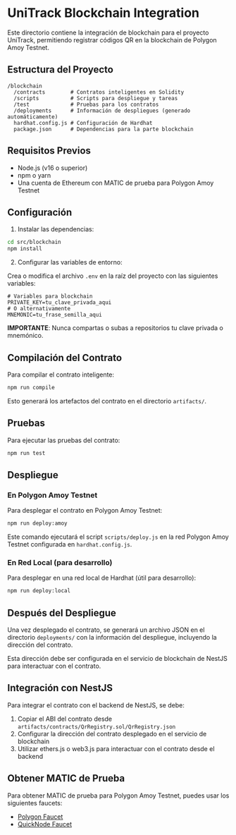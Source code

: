 # UniTrack Blockchain Integration

Este directorio contiene la integración de blockchain para el proyecto UniTrack, permitiendo registrar códigos QR en la blockchain de Polygon Amoy Testnet.

## Estructura del Proyecto

```
/blockchain
  /contracts        # Contratos inteligentes en Solidity
  /scripts          # Scripts para despliegue y tareas
  /test             # Pruebas para los contratos
  /deployments      # Información de despliegues (generado automáticamente)
  hardhat.config.js # Configuración de Hardhat
  package.json      # Dependencias para la parte blockchain
```

## Requisitos Previos

- Node.js (v16 o superior)
- npm o yarn
- Una cuenta de Ethereum con MATIC de prueba para Polygon Amoy Testnet

## Configuración

1. Instalar las dependencias:

```bash
cd src/blockchain
npm install
```

2. Configurar las variables de entorno:

Crea o modifica el archivo `.env` en la raíz del proyecto con las siguientes variables:

```
# Variables para blockchain
PRIVATE_KEY=tu_clave_privada_aqui
# O alternativamente
MNEMONIC=tu_frase_semilla_aqui
```

**IMPORTANTE**: Nunca compartas o subas a repositorios tu clave privada o mnemónico.

## Compilación del Contrato

Para compilar el contrato inteligente:

```bash
npm run compile
```

Esto generará los artefactos del contrato en el directorio `artifacts/`.

## Pruebas

Para ejecutar las pruebas del contrato:

```bash
npm run test
```

## Despliegue

### En Polygon Amoy Testnet

Para desplegar el contrato en Polygon Amoy Testnet:

```bash
npm run deploy:amoy
```

Este comando ejecutará el script `scripts/deploy.js` en la red Polygon Amoy Testnet configurada en `hardhat.config.js`.

### En Red Local (para desarrollo)

Para desplegar en una red local de Hardhat (útil para desarrollo):

```bash
npm run deploy:local
```

## Después del Despliegue

Una vez desplegado el contrato, se generará un archivo JSON en el directorio `deployments/` con la información del despliegue, incluyendo la dirección del contrato.

Esta dirección debe ser configurada en el servicio de blockchain de NestJS para interactuar con el contrato.

## Integración con NestJS

Para integrar el contrato con el backend de NestJS, se debe:

1. Copiar el ABI del contrato desde `artifacts/contracts/QrRegistry.sol/QrRegistry.json`
2. Configurar la dirección del contrato desplegado en el servicio de blockchain
3. Utilizar ethers.js o web3.js para interactuar con el contrato desde el backend

## Obtener MATIC de Prueba

Para obtener MATIC de prueba para Polygon Amoy Testnet, puedes usar los siguientes faucets:

- [Polygon Faucet](https://faucet.polygon.technology/)
- [QuickNode Faucet](https://faucet.quicknode.com/polygon/amoy)